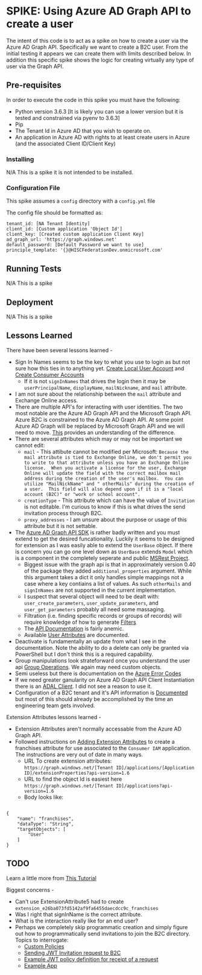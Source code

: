 # SPIKE: Using Azure AD Graph API to create a user

The intent of this code is to act as a spike on how to create a user via the Azure AD Graph API.  Specifically we want to create a B2C user.  From the initial testing it appears we can create them with limits described below.  In addition this specific spike shows the logic for creating virtually any type of user via the Graph API.

## Pre-requisites

In order to execute the code in this spike you must have the following:

* Python version 3.6.3 [It is likely you can use a lower version but it is tested and constrained via pyenv to 3.6.3]
* Pip
* The Tenant Id in Azure AD that you wish to operate on.
* An application in Azure AD with rights to at least create users in Azure (and the associated Client ID/Client Key)

### Installing

N/A This is a spike it is not intended to be installed.

### Configuration File

This spike assumes a `config` directory with a `config.yml` file

The config file should be formatted as:

```
tenant_id: [NA Tenant Identity]
client_id: [Custom application 'Object Id']
client_key: [Created custom application Client Key]
ad_graph_url: 'https://graph.windows.net' 
default_password: [Default Password we want to use]
principle_template: '{}@HISCFederationDev.onmicrosoft.com'

```

## Running Tests

N/A This is a spike

## Deployment

N/A This is a spike

## Lessons Learned

There have been several lessons learned -

* Sign In Names seems to be the key to what you use to login as but not sure how this ties in to anything yet.  [Create Local User Account](https://msdn.microsoft.com/en-us/library/azure/ad/graph/api/users-operations#CreateLocalAccountUser) and [Create Consumer Accounts](https://docs.microsoft.com/en-us/azure/active-directory-b2c/active-directory-b2c-devquickstarts-graph-dotnet#create-consumer-user-accounts)
  * If it is not `signInNames` that drives the login then it may be `userPrincipalName`, `displayName`, `mailNickname`, and `mail` attribute.
* I am not sure about the relationship between the `mail` attribute and Exchange Online access.
* There are multiple API's for interacting with user identities.  The two most notable are the Azure AD Graph API and the Microsoft Graph API.  Azure B2C is constrained to the Azure AD Graph API. At some point Azure AD Graph will be replaced by Microsoft Graph API and we will need to move.  [This](https://blogs.msdn.microsoft.com/aadgraphteam/2016/07/08/microsoft-graph-or-azure-ad-graph/) provides an understanding of the difference.
* There are several attributes which may or may not be important we cannot edit:
  * `mail` - This attibute cannot be modified per Microsoft: `Because the mail attribute is tied to Exchange Online, we don't permit you to write to that attribute unless you have an Exchange Online license.  When you activate a license for the user, Exchange Online will update the field with the correct mailbox mail address during the creation of the user's mailbox.  You can utilize "MailNickName" and " otherMails" during the creation of a user.  This field will also depend upon if it is a "local account (B2C)" or "work or school account".`
  * `creationType` - This attribute which can have the value of `Invitation` is not editable.  I'm curious to know if this is what drives the send invitation process through B2C.
  * `proxy_addresses` - I am unsure about the purpose or usage of this attribute but it is not settable.
* The [Azure AD Graph API SDK](https://github.com/Azure/azure-sdk-for-python/tree/master/azure-graphrbac) is rather badly written and you must extend to get the desired funcationality.  Luckily it seems to be designed for extension as I was easily able to extend the `UserBase` object.  If there is concern you can go one level down as `UserBase` extends `Model` which is a component in the completely seperate and public [MSRest Project](https://github.com/Azure/msrest-for-python).
  * Biggest issue with the graph api is that in approximately version 0.40 of the package they added `additional_properties` argument.  While this argument takes a dict it only handles simple mappings not a case where a key contiains a list of values. As such `otherMails` and `signInNames` are not supported in the current implementation.
  * I suspect that several object will need to be dealt with: `user_create_parameters`, `user_update_parameters`, and `user_get_parameters` probably all need some massaging.
  * Filtration (i.e. finding specific records or groups of records) will require knowledge of how to generate [Filters](https://msdn.microsoft.com/library/azure/ad/graph/howto/azure-ad-graph-api-supported-queries-filters-and-paging-options#-filter)
  * The [API Documentation](http://azure-sdk-for-python.readthedocs.io/en/latest/graphrbac.html) is fairly anemic.
  * Available [User Attributes](https://msdn.microsoft.com/en-us/library/azure/ad/graph/api/entity-and-complex-type-reference#user-entity) are documented.
* Deactivate is fundamentally an update from what I see in the documentation.  Note the ability to do a delete can only be granted via PowerShell but I don't think this is a required capability.
* Group manipulations look strateforward once you understand the user api [Group Operations](https://msdn.microsoft.com/en-us/library/azure/ad/graph/api/groups-operations).  We again may need custom objects.
* Semi useless but there is documentation on the [Azure Error Codes](https://msdn.microsoft.com/en-us/library/azure/ad/graph/howto/azure-ad-graph-api-error-codes-and-error-handling)
* If we need greater ganularity on Azure AD Graph API Client Instantiation there is an [ADAL Client](https://docs.microsoft.com/en-us/python/azure/python-sdk-azure-authenticate?view=azure-python#mgmt-auth-token).  I did not see a reason to use it.
* Configuration of a B2C tenant and it's API information is [Documented](https://docs.microsoft.com/en-us/azure/active-directory-b2c/active-directory-b2c-devquickstarts-graph-dotnet) but most of this should already be accomplished by the time an engineering team gets involved.

Extension Attributes lessons learned -
* Extension Attributes aren't normally accessable from the Azure AD Graph API.
* Followed instructions on [Adding Extension Attributes](https://msdn.microsoft.com/en-us/library/azure/ad/graph/howto/azure-ad-graph-api-directory-schema-extensions#SampleRequests) to create a franchises attribute for use associated to the `Consumer IAM` application.  The instructions are very out of date in many ways.
  * URL To create extension attributes: `https://graph.windows.net/[Tenant ID]/applications/[Application ID]/extensionProperties?api-version=1.6`
  * URL to find the object Id is easiest here `https://graph.windows.net/[Tenant ID]/applications?api-version=1.6`
  * Body looks like:

```

{
    "name": "franchises",
    "dataType": "String",
    "targetObjects": [
        "User"
    ]
}

```

## TODO

Learn a little more from [This Tutorial](https://docs.microsoft.com/en-us/azure/active-directory-b2c/active-directory-b2c-devquickstarts-graph-dotnet)

Biggest concerns -

* Can't use ExtensionAttribute5 had to create `extension_e26ba073fd5142af9fa6455daecdcc9c_franchises`
* Was I right that signInName is the correct attribute.
* What is the interaction really like for an end user?
* Perhaps we completely skip programmatic creation and simply figure out how to programmatically send invitations to join the B2C directory.  Topics to interrogate:
   * [Custom Policies](https://docs.microsoft.com/en-us/azure/active-directory-b2c/active-directory-b2c-overview-custom)
   * [Sending JWT Invitation request to B2C](https://github.com/Azure-Samples/active-directory-b2c-advanced-policies/blob/master/wingtipgamesb2c/src/WingTipGamesWebApplication/Controllers/InvitationController.cs#LC90)
   * [Example JWT policy definition for receipt of a request](https://github.com/Azure-Samples/active-directory-b2c-advanced-policies/blob/master/wingtipgamesb2c/Policies/b2ctechready.onmicrosoft.com_B2C_1A_invitation.xml)
   * [Example App](https://wingtipgamesb2c.azurewebsites.net/Invitation/Create)
